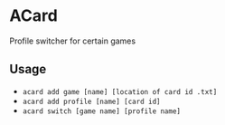 # ACard
Profile switcher for certain games

## Usage
- `acard add game [name] [location of card id .txt]`
- `acard add profile [name] [card id]`
- `acard switch [game name] [profile name]`
